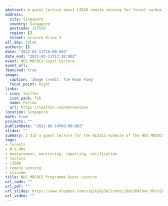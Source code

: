 ```yaml
---
abstract: A guest lecture about LIDAR remote sensing for forest carbon mapping and monitoring for postgraduate students under the Master of Science in Biodiversity Conservation and Nature-based Climate Solutions (MBCNCS) at National University of Singapore.
address:
  city: Singapore
  country: Singapore
  postcode: 117558
  region: []
  street: Science Drive 4
all_day: false
authors: []
date: "2022-02-11T16:00:00Z"
date_end: "2022-02-11T17:30:00Z"
event: NUS MBCNCS Guest Lecture 
event_url: 
featured: true
image:
  caption: 'Image credit: Tze Kwan Fung'
  focal_point: Right
links:
- icon: twitter
  icon_pack: fab
  name: Follow
  url: https://twitter.com/dondealban
location: Singapore
math: true
projects: ""
publishDate: "2022-06-14T00:00:00Z"
slides: ""
summary: I did a guest lecture for the BL5323 modeule of the NUS MBCNCS programme.
tags:
- forests
- M & MRV
- measurement, monitoring, reporting, verification
- lecture
- LIDAR
- remote sensing
- scicomm
title: NUS MBCNCS Programme Guest Lecture 
url_code: ""
url_pdf: ""
url_slides: https://www.dropbox.com/s/g1k2oy3k27znhoj/De%20Alban_MSc%20BCNCS%20BL5323%20Guest%20Lecture_Slides.pdf?dl=0
url_video: ""
---
```

